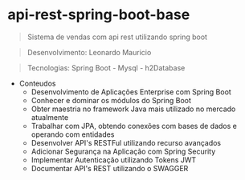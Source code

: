 # api-rest-spring-boot-base
>Sistema de vendas com api rest utilizando spring boot

>Desenvolvimento: Leonardo Mauricio

>Tecnologias: Spring Boot - Mysql - h2Database

- Conteudos
    - Desenvolvimento de Aplicações Enterprise com Spring Boot
    - Conhecer e dominar os módulos do Spring Boot
    - Obter maestria no framework Java mais utilizado no mercado atualmente
    - Trabalhar com JPA, obtendo conexões com bases de dados e operando com entidades
    - Desenvolver API's RESTFul utilizando recurso avançados
    - Adicionar Segurança na Aplicação com Spring Security
    - Implementar Autenticação utilizando Tokens JWT
    - Documentar API's REST utilizando o SWAGGER